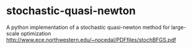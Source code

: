 stochastic-quasi-newton
=======================
A python implementation of a stochastic quasi-newton method for large-scale optimization 
http://www.ece.northwestern.edu/~nocedal/PDFfiles/stochBFGS.pdf
